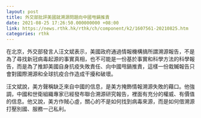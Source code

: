 ```yaml
---
layout: post
title: 外交部批評美國就溯源問題向中國甩鍋推責
date: 2021-08-25 17:26:50.000000000 +08:00
link: https://news.rthk.hk/rthk/ch/component/k2/1607561-20210825.htm
categories: rthk
---
```


在北京，外交部發言人汪文斌表示，美國政府通過情報機構搞所謂溯源報告，不是為了尋找新冠病毒起源的事實真相，也不可能是一份基於事實和科學方法的科學報告，而是為了推卸美國自身抗疫失敗責任、向中國甩鍋推責，這樣一份栽贓報告只會對國際溯源和全球抗疫合作造成干擾和破壞。

汪文斌說，美方聲稱缺乏來自中國的信息，是美方掩飾情報溯源失敗的藉口。他強調，中國和世衛組織專家已經發布聯合溯源研究報告，裡面有充分的權威、有價值的信息。他又說，美方作賊心虛，關心的不是如何找到病毒來源，而是如何借溯源打壓別國、服務一己私利。
